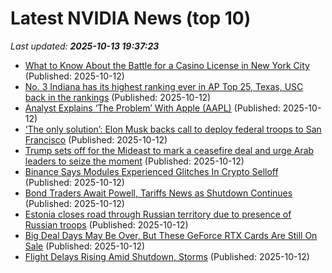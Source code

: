 # Latest NVIDIA News (top 10)
_Last updated: **2025-10-13 19:37:23**_

- [What to Know About the Battle for a Casino License in New York City](https://biztoc.com/x/829885b084860538) (Published: 2025-10-12)
- [No. 3 Indiana has its highest ranking ever in AP Top 25, Texas, USC back in the rankings](https://biztoc.com/x/e7010daec3d2b9c2) (Published: 2025-10-12)
- [Analyst Explains ‘The Problem’ With Apple (AAPL)](https://finance.yahoo.com/news/analyst-explains-problem-apple-aapl-192307165.html) (Published: 2025-10-12)
- [‘The only solution’: Elon Musk backs call to deploy federal troops to San Francisco](https://biztoc.com/x/69726c059529b0fd) (Published: 2025-10-12)
- [Trump sets off for the Mideast to mark a ceasefire deal and urge Arab leaders to seize the moment](https://biztoc.com/x/276e6b25ce0b7e2c) (Published: 2025-10-12)
- [Binance Says Modules Experienced Glitches In Crypto Selloff](https://biztoc.com/x/860a70e822c2fee5) (Published: 2025-10-12)
- [Bond Traders Await Powell, Tariffs News as Shutdown Continues](https://biztoc.com/x/b3eefa1a7851d523) (Published: 2025-10-12)
- [Estonia closes road through Russian territory due to presence of Russian troops](https://biztoc.com/x/c5d43d7f4603f98e) (Published: 2025-10-12)
- [Big Deal Days May Be Over, But These GeForce RTX Cards Are Still On Sale](https://hothardware.com/news/big-deal-days-may-be-over-but-these-geforce-rtx-cards-are-still-on-sale) (Published: 2025-10-12)
- [Flight Delays Rising Amid Shutdown, Storms](https://biztoc.com/x/985e73bfe2acf5e2) (Published: 2025-10-12)
